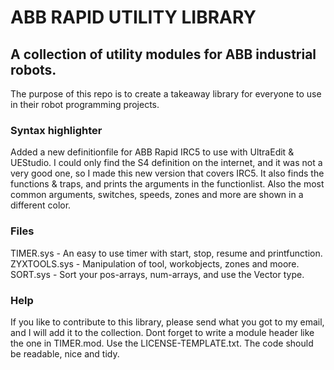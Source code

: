 <h1>ABB RAPID UTILITY LIBRARY</h1>

<h2>A collection of utility modules for ABB industrial robots.</h2>

The purpose of this repo is to create a takeaway library for everyone to use in their robot programming projects.

<h3>Syntax highlighter</h3>
Added a new definitionfile for ABB Rapid IRC5 to use with UltraEdit & UEStudio. I could only find the S4 definition on the internet, and it was not a very good one, so I made this new version that covers IRC5. It also finds the functions & traps, and prints the arguments in the functionlist. Also the most common arguments, switches, speeds, zones and more are shown in a different color.

<h3>Files</h3>
TIMER.sys - An easy to use timer with start, stop, resume and printfunction.<br>
ZYXTOOLS.sys - Manipulation of tool, workobjects, zones and moore.
SORT.sys - Sort your pos-arrays, num-arrays, and use the Vector type.

<h3>Help</h3>
If you like to contribute to this library, please send what you got to my email, and I will add it to the collection. Dont forget to write a module header like the one in TIMER.mod. Use the LICENSE-TEMPLATE.txt. The code should be readable, nice and tidy.
